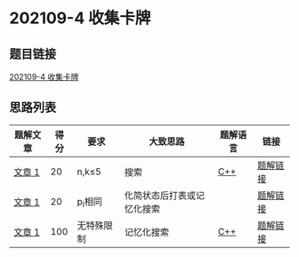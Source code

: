 # 202109-4 收集卡牌

## 题目链接

[202109-4 收集卡牌](http://118.190.20.162/view.page?gpid=T132)

## 思路列表

<table id="idea_list" class="display nowrap" style="width:100%">
  <thead>
  <tr>
    <th>题解文章</th>
    <th>得分</th>
    <th>要求</th>
    <th>大致思路</th>
    <th>题解语言</th>
    <th>链接</th>
  </tr>
  </thead>
  <tbody>
    <tr>
      <td><a href="1">文章 1</a></td>
      <td>20</td>
      <td>n,k&le;5</th>
      <td>搜索</td>
      <td><a href="1#code1">C++</td>
      <td><a href="1#20">题解链接</a></td>
    </tr>
    <tr>
      <td><a href="1">文章 1</a></td>
      <td>20</td>
      <td>p<sub>i</sub>相同</th>
      <td>化简状态后打表或记忆化搜索</td>
      <td></td>
      <td><a href="1#_3">题解链接</a></td>
    </tr>
    <tr>
      <td><a href="1">文章 1</a></td>
      <td>100</td>
      <td>无特殊限制</th>
      <td>记忆化搜索</td>
      <td><a href="1#code2">C++</td>
      <td><a href="1#100">题解链接</a></td>
    </tr>
  </tbody>
</table>